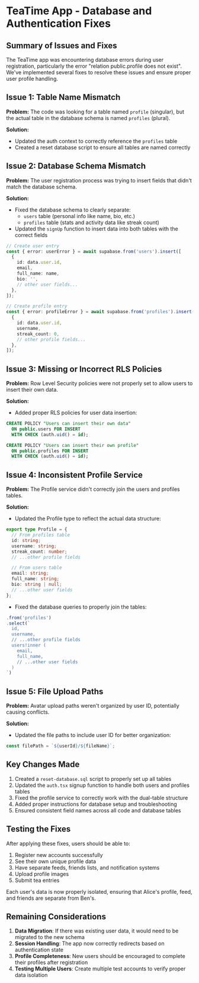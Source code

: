 # TeaTime App - Database and Authentication Fixes

## Summary of Issues and Fixes

The TeaTime app was encountering database errors during user registration, particularly the error "relation public.profile does not exist". We've implemented several fixes to resolve these issues and ensure proper user profile handling.

## Issue 1: Table Name Mismatch

**Problem:** The code was looking for a table named `profile` (singular), but the actual table in the database schema is named `profiles` (plural).

**Solution:** 
- Updated the auth context to correctly reference the `profiles` table
- Created a reset database script to ensure all tables are named correctly

## Issue 2: Database Schema Mismatch

**Problem:** The user registration process was trying to insert fields that didn't match the database schema.

**Solution:**
- Fixed the database schema to clearly separate:
  - `users` table (personal info like name, bio, etc.)
  - `profiles` table (stats and activity data like streak count)
- Updated the `signUp` function to insert data into both tables with the correct fields

```typescript
// Create user entry
const { error: userError } = await supabase.from('users').insert([
  {
    id: data.user.id,
    email,
    full_name: name,
    bio: '',
    // other user fields...
  },
]);

// Create profile entry
const { error: profileError } = await supabase.from('profiles').insert([
  {
    id: data.user.id,
    username,
    streak_count: 0,
    // other profile fields...
  },
]);
```

## Issue 3: Missing or Incorrect RLS Policies

**Problem:** Row Level Security policies were not properly set to allow users to insert their own data.

**Solution:**
- Added proper RLS policies for user data insertion:
```sql
CREATE POLICY "Users can insert their own data"
  ON public.users FOR INSERT
  WITH CHECK (auth.uid() = id);

CREATE POLICY "Users can insert their own profile"
  ON public.profiles FOR INSERT
  WITH CHECK (auth.uid() = id);
```

## Issue 4: Inconsistent Profile Service

**Problem:** The Profile service didn't correctly join the users and profiles tables.

**Solution:**
- Updated the Profile type to reflect the actual data structure:
```typescript
export type Profile = {
  // From profiles table
  id: string;
  username: string;
  streak_count: number;
  // ...other profile fields

  // From users table
  email: string;
  full_name: string;
  bio: string | null;
  // ...other user fields
};
```
- Fixed the database queries to properly join the tables:
```typescript
.from('profiles')
.select(`
  id,
  username,
  // ...other profile fields
  users!inner (
    email,
    full_name,
    // ...other user fields
  )
`)
```

## Issue 5: File Upload Paths

**Problem:** Avatar upload paths weren't organized by user ID, potentially causing conflicts.

**Solution:**
- Updated the file paths to include user ID for better organization:
```typescript
const filePath = `${userId}/${fileName}`;
```

## Key Changes Made

1. Created a `reset-database.sql` script to properly set up all tables
2. Updated the `auth.tsx` signup function to handle both users and profiles tables
3. Fixed the profile service to correctly work with the dual-table structure
4. Added proper instructions for database setup and troubleshooting
5. Ensured consistent field names across all code and database tables

## Testing the Fixes

After applying these fixes, users should be able to:
1. Register new accounts successfully
2. See their own unique profile data
3. Have separate feeds, friends lists, and notification systems
4. Upload profile images
5. Submit tea entries

Each user's data is now properly isolated, ensuring that Alice's profile, feed, and friends are separate from Ben's.

## Remaining Considerations

1. **Data Migration**: If there was existing user data, it would need to be migrated to the new schema
2. **Session Handling**: The app now correctly redirects based on authentication state
3. **Profile Completeness**: New users should be encouraged to complete their profiles after registration
4. **Testing Multiple Users**: Create multiple test accounts to verify proper data isolation 